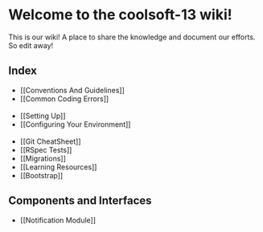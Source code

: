# Welcome to the coolsoft-13 wiki!
This is our wiki! A place to share the knowledge and document our efforts. So edit away!

## Index
* [[Conventions And Guidelines]]  
* [[Common Coding Errors]]
<br /><br />
* [[Setting Up]]
* [[Configuring Your Environment]]
<br /><br />
* [[Git CheatSheet]]
* [[RSpec Tests]]
* [[Migrations]]  
* [[Learning Resources]]
* [[Bootstrap]]

## Components and Interfaces
* [[Notification Module]]